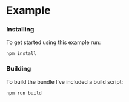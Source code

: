 # Example


### Installing
To get started using this example run:

`npm install`


### Building
To build the bundle I've included a build script:

`npm run build`
